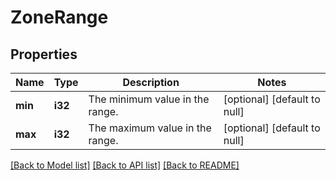 # ZoneRange

## Properties
Name | Type | Description | Notes
------------ | ------------- | ------------- | -------------
**min** | **i32** | The minimum value in the range. | [optional] [default to null]
**max** | **i32** | The maximum value in the range. | [optional] [default to null]

[[Back to Model list]](../README.md#documentation-for-models) [[Back to API list]](../README.md#documentation-for-api-endpoints) [[Back to README]](../README.md)


